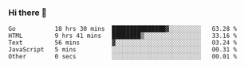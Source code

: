 ### Hi there 👋

<!--
**KLXLjun/KLXLjun** is a ✨ _special_ ✨ repository because its `README.md` (this file) appears on your GitHub profile.

Here are some ideas to get you started:

- 🔭 I’m currently working on ...
- 🌱 I’m currently learning ...
- 👯 I’m looking to collaborate on ...
- 🤔 I’m looking for help with ...
- 💬 Ask me about ...
- 📫 How to reach me: ...
- 😄 Pronouns: ...
- ⚡ Fun fact: ...
-->

<!--START_SECTION:waka-->
```text
Go           18 hrs 30 mins  ███████████████▓░░░░░░░░░   63.28 % 
HTML         9 hrs 41 mins   ████████▒░░░░░░░░░░░░░░░░   33.16 % 
Text         56 mins         ▓░░░░░░░░░░░░░░░░░░░░░░░░   03.24 % 
JavaScript   5 mins          ░░░░░░░░░░░░░░░░░░░░░░░░░   00.31 % 
Other        0 secs          ░░░░░░░░░░░░░░░░░░░░░░░░░   00.01 % 
```
<!--END_SECTION:waka-->
